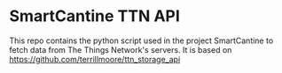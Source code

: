 # SmartCantine TTN API

This repo contains the python script used in the project SmartCantine to fetch data from The Things Network's servers.
It is based on https://github.com/terrillmoore/ttn_storage_api